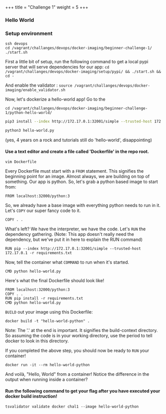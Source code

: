 +++
title = "Challenge 1"
weight = 5
+++

### Hello World

### Setup environment
```
ssh devops
cd /vagrant/challanges/devops/docker-imaging/beginner-challenge-1/
./start.sh
```

First a little bit of setup, run the following command to get a local pypi server that will serve dependencies for our app:
`cd /vagrant/challanges/devops/docker-imaging/setup/pypi/ && ./start.sh && cd -`

And enable the validator : `source /vagrant/challanges/devops/docker-imaging/enable_validator.sh`

Now, let's dockerize a hello-world app! Go to the 
```
cd /vagrant/challanges/devops/docker-imaging/beginner-challenge-1/python-hello-world/
```


```bash
pip3 install --index http://172.17.0.1:32001/simple --trusted-host 172.17.0.1 -r requirements.txt

python3 hello-world.py
```
(yes, 4 years on a rock and tutorials still do 'hello-world', disappointing)


#### Use a text editor and create a file called 'Dockerfile' in the repo root.

`vim Dockerfile`

Every Dockerfile must start with a `FROM` statement. This signifies the beginning point for an image. Almost always, we are building on top of something. Our app is python. So, let's grab a python based image to start from:

`FROM localhost:32000/python:3`

So, we already have a base image with everything python needs to run in it. Let's `COPY` our super fancy code to it.

`COPY . .`

What's left? We have the interpreter, we have the code. Let's `RUN` the dependency gathering.
(Note: This app doesn't really need the dependency, but we've put it in here to explain the RUN command)

`RUN pip --index http://172.17.0.1:32001/simple --trusted-host 172.17.0.1 -r requirements.txt`

Now, tell the container what `COMMAND` to run when it's started.

`CMD python hello-world.py`

Here's what the final Dockerfile should look like!

```Docker
FROM localhost:32000/python:3
COPY . .
RUN pip install -r requirements.txt
CMD python hello-world.py
```

`BUILD` out your image using this Dockerfile:

`docker build -t "hello-world-python" .`

Note: The '.' at the end is important. It signifies the build-context directory. So assuming the code is in your working directory, use the period to tell docker to look in this directory.

If you completed the above step, you should now be ready to `RUN` your container!

`docker run -it --rm hello-world-python`

And voilà,  "Hello, World" from a container!
Notice the difference in the output when running inside a container?


#### Run the following command to get your flag after you have executed your docker build instruction!

`tsvalidator validate docker chal1 --image hello-world-python`
